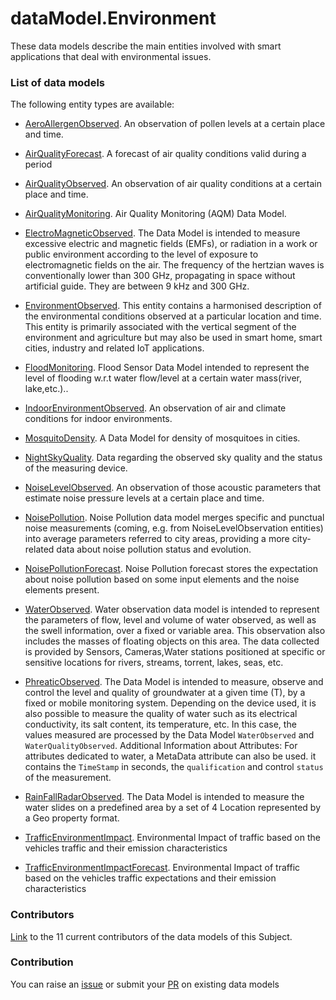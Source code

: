 # dataModel.Environment
These data models describe the main entities involved with smart applications that deal with environmental issues.

### List of data models

The following entity types are available:
- [AeroAllergenObserved](https://github.com/smart-data-models/dataModel.Environment/blob/master/AeroAllergenObserved/README.md). An observation of pollen levels at a certain place and time.

- [AirQualityForecast](https://github.com/smart-data-models/dataModel.Environment/blob/master/AirQualityForecast/README.md). A forecast of air quality conditions valid during a period

- [AirQualityObserved](https://github.com/smart-data-models/dataModel.Environment/blob/master/AirQualityObserved/README.md). An observation of air quality conditions at a certain place and time.

- [AirQualityMonitoring](https://github.com/smart-data-models/dataModel.Environment/blob/master/AirQualityMonitoring/README.md). Air Quality Monitoring (AQM) Data Model.

- [ElectroMagneticObserved](https://github.com/smart-data-models/dataModel.Environment/blob/master/ElectroMagneticObserved/README.md). The Data Model is intended to measure excessive electric and magnetic fields (EMFs), or radiation in a work or public environment according to the level of exposure to electromagnetic fields on the air. The frequency of the hertzian waves is conventionally lower than 300 GHz, propagating in space without artificial guide. They are between 9 kHz and 300 GHz.

- [EnvironmentObserved](https://github.com/smart-data-models/dataModel.Environment/blob/master/EnvironmentObserved/README.md). This entity contains a harmonised description of the environmental conditions observed at a particular location and time. This entity is primarily associated with the vertical segment of the environment and agriculture but may also be used in smart home, smart cities, industry and related IoT applications.

- [FloodMonitoring](https://github.com/smart-data-models/dataModel.Environment/blob/master/FloodMonitoring/README.md). Flood Sensor Data Model intended to represent the level of flooding w.r.t water flow/level at a certain water mass(river, lake,etc.)..

- [IndoorEnvironmentObserved](https://github.com/smart-data-models/dataModel.Environment/blob/master/IndoorEnvironmentObserved/README.md). An observation of air and climate conditions for indoor environments.

- [MosquitoDensity](https://github.com/smart-data-models/dataModel.Environment/blob/master/MosquitoDensity/README.md). A Data Model for density of mosquitoes in cities.

- [NightSkyQuality](https://github.com/smart-data-models/dataModel.Environment/blob/master/NightSkyQuality/README.md). Data regarding the observed sky quality and the status of the measuring device.

- [NoiseLevelObserved](https://github.com/smart-data-models/dataModel.Environment/blob/master/NoiseLevelObserved/README.md). An observation of those acoustic parameters that estimate noise pressure levels at a certain place and time. 

- [NoisePollution](https://github.com/smart-data-models/dataModel.Environment/blob/master/NoisePollution/README.md). Noise Pollution data model merges specific and punctual noise measurements (coming, e.g. from NoiseLevelObservation entities) into average parameters referred to city areas, providing a more city-related data about noise pollution status and evolution.

- [NoisePollutionForecast](https://github.com/smart-data-models/dataModel.Environment/blob/master/NoisePollutionForecast/README.md). Noise Pollution forecast stores the expectation about noise pollution based on some input elements and the noise elements present.

- [WaterObserved](https://github.com/smart-data-models/dataModel.Environment/blob/master/WaterObserved/README.md).  Water observation data model is intended to represent the parameters of flow, level and volume of water observed, as well as the swell information, over a fixed or variable area. This observation also includes the masses of floating objects on this area. The data collected is provided by Sensors, Cameras,Water stations positioned at specific or sensitive locations for rivers, streams, torrent, lakes, seas, etc.

- [PhreaticObserved](https://github.com/smart-data-models/dataModel.Environment/blob/master/PhreaticObserved/README.md). The Data Model is intended to measure, observe and control the level and quality of groundwater at a given time (T), by a fixed or mobile monitoring system. Depending on the device used, it is also possible to measure the quality of water such as its electrical conductivity, its salt content, its temperature, etc. In this case, the values measured are processed by the Data Model `WaterObserved` and `WaterQualityObserved`. Additional Information about Attributes: For attributes dedicated to water, a MetaData attribute can also be used. it contains the `TimeStamp` in seconds, the `qualification` and control `status` of the measurement.

- [RainFallRadarObserved](https://github.com/smart-data-models/dataModel.Environment/blob/master/RainFallRadarObserved/README.md). The Data Model is intended to measure the water slides on a predefined area by a set of 4 Location represented by a Geo property format.

- [TrafficEnvironmentImpact](https://github.com/smart-data-models/dataModel.Environment/blob/master/TrafficEnvironmentImpact/README.md). Environmental Impact of traffic based on the vehicles traffic and their emission characteristics

- [TrafficEnvironmentImpactForecast](https://github.com/smart-data-models/dataModel.Environment/blob/master/TrafficEnvironmentImpactForecast/README.md). Environmental Impact of traffic based on the vehicles traffic expectations and their emission characteristics



### Contributors
[Link](https://github.com/smart-data-models/dataModel.Environment/blob/master/CONTRIBUTORS.yaml) to the 11 current contributors of the data models of this Subject.


### Contribution
You can raise an [issue](https://github.com/smart-data-models/dataModel.Environment/issues) or submit your [PR](https://github.com/smart-data-models/dataModel.Environment/pulls) on existing data models


